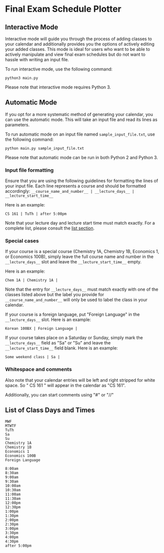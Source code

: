# Final Exam Schedule Plotter

## Interactive Mode

Interactive mode will guide you through the process of adding classes to your calendar and additionally provides you the options of actively editing your added classes.
This mode is ideal for users who want to be able to actively manipulate and view final exam schedules but do not want to hassle with writing an input file.

To run interactive mode, use the following command:
```
python3 main.py
```
Please note that interactive mode requires Python 3.

## Automatic Mode

If you opt for a more systematic method of generating your calendar, you can use the automatic mode. This will take an input file and read its lines as parameters.

To run automatic mode on an input file named `sample_input_file.txt`, use the following command:
```
python main.py sample_input_file.txt
```
Please note that automatic mode can be run in both Python 2 and Python 3.

### Input file formatting
Ensure that you are using the following guidelines for formatting the lines of your input file. Each line represents a course and should be formatted accordingly: `__course_name_and_number__ | __lecture_days__ | __lecture_start_time__`

Here is an example:
```
CS 161 | TuTh | after 5:00pm
```
Note that your lecture day and lecture start time must match exactly. For a complete list, please consult the [list section](#daytime_list).

### Special cases
If your course is a special course (Chemistry 1A, Chemistry 1B, Economics 1, or Economics 100B), simply leave the full course name and number in the `__lecture_days__` slot and leave the `__lecture_start_time__` empty.

Here is an example:
```
Chem 1A | Chemistry 1A |
```
Note that the entry for `__lecture_days__` must match exactly with one of the classes listed above but the label you provide for `__course_name_and_number__` will only be used to label the class in your calendar.

If your course is a foreign language, put "Foreign Language" in the `__lecture_days__` slot.
Here is an example:
```
Korean 100BX | Foreign Language |
```

If your course takes place on a Saturday or Sunday, simply mark the `__lecture_days__` field as "Sa" or "Su" and leave the `__lecture_start_time__` field blank.
Here is an example:
```
Some weekend class | Sa |
```

### Whitespace and comments
Also note that your calendar entries will be left and right stripped for white space. So "       CS 161        " will appear in the calendar as "CS 161".

Additionally, you can start comments using "\#" or "//"

## <a name="daytime_list"></a>List of Class Days and Times
```
MWF
MTWTF
TuTh
Sa
Su
Chemistry 1A
Chemistry 1B
Economics 1
Economics 100B
Foreign Language
```

```
8:00am
8:30am
9:00am
9:30am
10:00am
10:30am
11:00am
11:30am
12:00pm
12:30pm
1:00pm
1:30pm
2:00pm
2:30pm
3:00pm
3:30pm
4:00pm
4:30pm
after 5:00pm
```
